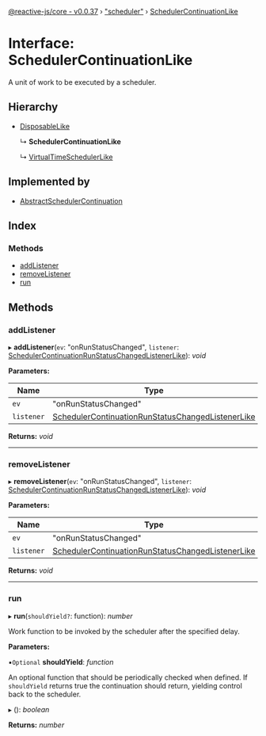 [@reactive-js/core - v0.0.37](../README.md) › ["scheduler"](../modules/_scheduler_.md) › [SchedulerContinuationLike](_scheduler_.schedulercontinuationlike.md)

# Interface: SchedulerContinuationLike

A unit of work to be executed by a scheduler.

## Hierarchy

* [DisposableLike](_disposable_.disposablelike.md)

  ↳ **SchedulerContinuationLike**

  ↳ [VirtualTimeSchedulerLike](_scheduler_.virtualtimeschedulerlike.md)

## Implemented by

* [AbstractSchedulerContinuation](../classes/_scheduler_.abstractschedulercontinuation.md)

## Index

### Methods

* [addListener](_scheduler_.schedulercontinuationlike.md#addlistener)
* [removeListener](_scheduler_.schedulercontinuationlike.md#removelistener)
* [run](_scheduler_.schedulercontinuationlike.md#run)

## Methods

###  addListener

▸ **addListener**(`ev`: "onRunStatusChanged", `listener`: [SchedulerContinuationRunStatusChangedListenerLike](_scheduler_.schedulercontinuationrunstatuschangedlistenerlike.md)): *void*

**Parameters:**

Name | Type |
------ | ------ |
`ev` | "onRunStatusChanged" |
`listener` | [SchedulerContinuationRunStatusChangedListenerLike](_scheduler_.schedulercontinuationrunstatuschangedlistenerlike.md) |

**Returns:** *void*

___

###  removeListener

▸ **removeListener**(`ev`: "onRunStatusChanged", `listener`: [SchedulerContinuationRunStatusChangedListenerLike](_scheduler_.schedulercontinuationrunstatuschangedlistenerlike.md)): *void*

**Parameters:**

Name | Type |
------ | ------ |
`ev` | "onRunStatusChanged" |
`listener` | [SchedulerContinuationRunStatusChangedListenerLike](_scheduler_.schedulercontinuationrunstatuschangedlistenerlike.md) |

**Returns:** *void*

___

###  run

▸ **run**(`shouldYield?`: function): *number*

Work function to be invoked by the scheduler after the specified delay.

**Parameters:**

▪`Optional`  **shouldYield**: *function*

An optional function that should be periodically checked
when defined. If `shouldYield` returns true the continuation should return,
yielding control back to the scheduler.

▸ (): *boolean*

**Returns:** *number*

